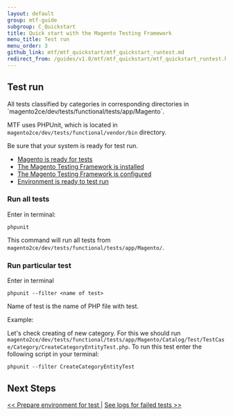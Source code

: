 ```yaml
---
layout: default
group: mtf-guide
subgroup: C_Quickstart
title: Quick start with the Magento Testing Framework
menu_title: Test run
menu_order: 3
github_link: mtf/mtf_quickstart/mtf_quickstart_runtest.md
redirect_from: /guides/v1.0/mtf/mtf_quickstart/mtf_quickstart_runtest.html
---
```

<h2 id="mtf_quickstart_testrun">Test run</h2>
All tests classified by categories in corresponding directories in `magento2ce/dev/tests/functional/tests/app/Magento`.

MTF uses PHPUnit, which is located in `magento2ce/dev/tests/functional/vendor/bin` directory.

Be sure that your system is ready for test run.

- <a href="{{site.gdeurl}}mtf/mtf_installation.html#mtf_install_pre">Magento is ready for tests</a>
- <a href="{{site.gdeurl}}mtf/mtf_installation.html#mtf_install_check">The Magento Testing Framework is installed</a>
- <a href="{{site.gdeurl}}mtf/mtf_quickstart/mtf_quickstart_config.html">The Magento Testing Framework is configured</a>
- <a href="{{site.gdeurl}}mtf/mtf_quickstart/mtf_quickstart_environmemt.html">Environment is ready to test run</a>

<h3 id="mtf_quickstart_testrun_all">Run all tests</h3>

Enter in terminal:

    phpunit

This command will run all tests from `magento2ce/dev/tests/functional/tests/app/Magento/`.

<h3 id="mtf_quickstart_testrun_one">Run particular test</h3>

Enter in terminal

    phpunit --filter <name of test>

Name of test is the name of PHP file with test.

Example:

Let's check creating of new category. For this we should run `magento2ce/dev/tests/functional/tests/app/Magento/Catalog/Test/TestCase/Category/CreateCategoryEntityTest.php`. To run this test enter the following script in your terminal:

    phpunit --filter CreateCategoryEntityTest

<h2 id="mtf_install_pre">Next Steps</h2>
<a href="{{ site.gdeurl }}mtf/mtf_quickstart/mtf_quickstart_environmemt.html">&lt;&lt; Prepare environment for test </a> | <a href="{{ site.gdeurl }}mtf/mtf_quickstart/mtf_quickstart_logs.html"> See logs for failed tests &gt;&gt;</a>
